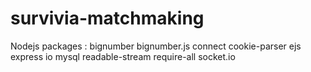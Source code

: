 survivia-matchmaking
====================

Nodejs packages : bignumber  bignumber.js  connect  cookie-parser  ejs  express  io  mysql  readable-stream  require-all  socket.io
